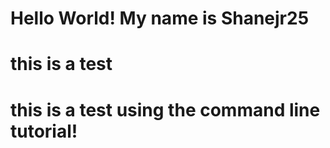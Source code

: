 # Hello World! My name is Shanejr25

# this is a test
# this is a test using the command line tutorial!
